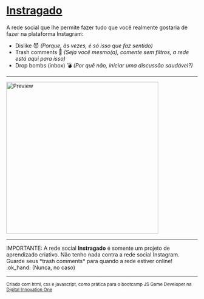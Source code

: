 # <a href="https://ianisout.github.io/instragado/">Instragado</a>

A rede social que lhe permite fazer tudo que você realmente gostaria de fazer na plataforma Instagram:

- Dislike :smiling_imp: *(Porque, às vezes, é só isso que faz sentido)*
- Trash comments :poop: *(Seja você mesmo(a), comente sem filtros, a rede está aqui para isso)*
- Drop bombs (inbox) :bomb: *(Por quê não, iniciar uma discussão saudável?)*

<hr>
<img src="https://user-images.githubusercontent.com/76042262/143467783-fa557319-e16e-40d6-ab0c-f6b0dcc4b723.png" alt="Preview" width="400"/>
<hr>
IMPORTANTE: A rede social <strong>Instragado</strong> é somente um projeto de aprendizado criativo. Não tenho nada contra a rede social Instagram.
Guarde seus *trash comments* para quando a rede estiver online! :ok_hand: (Nunca, no caso)
<hr>
<sub>Criado com html, css e javascript, como prática para o bootcamp JS Game Developer na <a href="https://digitalinnovation.one/">Digital Innovation One</a></sub>

